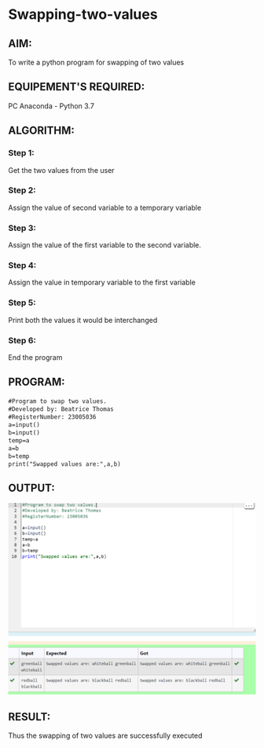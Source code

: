 # Swapping-two-values
## AIM:
To write a python program for swapping of two values
## EQUIPEMENT'S REQUIRED: 
PC
Anaconda - Python 3.7
## ALGORITHM: 
### Step 1:
Get the two values from the user
### Step 2: 
Assign the value of second variable to a temporary variable 
### Step 3: 
Assign the value of the first variable to the second variable.
### Step 4:  
Assign the value in temporary variable to the first variable
### Step 5: 
Print both the values it would be interchanged
### Step 6: 
End the program
## PROGRAM:
```
#Program to swap two values.
#Developed by: Beatrice Thomas
#RegisterNumber: 23005036
a=input()
b=input()
temp=a
a=b
b=temp
print("Swapped values are:",a,b)

```
## OUTPUT: 

![Alt text](<Screenshot 2023-11-10 093825.png>)


## RESULT:
Thus the swapping of two values are successfully executed



